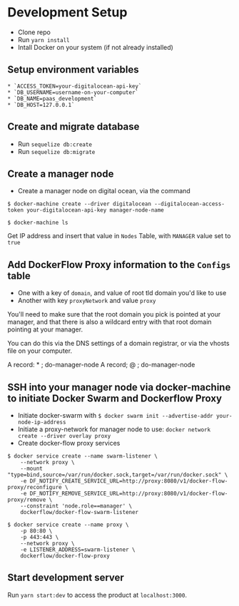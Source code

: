 
# Development Setup

* Clone repo
* Run `yarn install`
* Intall Docker on your system (if not already installed)

## Setup environment variables

	* `ACCESS_TOKEN=your-digitalocean-api-key`
	* `DB_USERNAME=username-on-your-computer`
	* `DB_NAME=paas_development`
	* `DB_HOST=127.0.0.1`

## Create and migrate database

* Run `sequelize db:create`
* Run `sequelize db:migrate`

## Create a manager node

* Create a manager node on digital ocean, via the command

```shell
$ docker-machine create --driver digitalocean --digitalocean-access-token your-digitalocean-api-key manager-node-name

$ docker-machine ls
```

Get IP address and insert that value in `Nodes` Table, with `MANAGER` value set to `true`

## Add DockerFlow Proxy information to the `Configs` table

* One with a key of `domain`, and value of root tld domain you'd like to use
* Another with key `proxyNetwork` and value `proxy`

You'll need to make sure that the root domain you pick is pointed at your manager, and that there is also a wildcard entry with that root domain pointing at your manager. 

You can do this via the DNS settings of a domain registrar, or via the vhosts file on your computer.

A record: * ; do-manager-node
A record; @ ; do-manager-node

## SSH into your manager node via docker-machine to initiate Docker Swarm and Dockerflow Proxy

* Initiate docker-swarm with `$ docker swarm init --advertise-addr your-node-ip-address`
* Initiate a proxy-network for manager node to use: `docker network create --driver overlay proxy`
* Create docker-flow proxy services

```shell
$ docker service create --name swarm-listener \
    --network proxy \
    --mount "type=bind,source=/var/run/docker.sock,target=/var/run/docker.sock" \
    -e DF_NOTIFY_CREATE_SERVICE_URL=http://proxy:8080/v1/docker-flow-proxy/reconfigure \
    -e DF_NOTIFY_REMOVE_SERVICE_URL=http://proxy:8080/v1/docker-flow-proxy/remove \
    --constraint 'node.role==manager' \
    dockerflow/docker-flow-swarm-listener

$ docker service create --name proxy \
    -p 80:80 \
    -p 443:443 \
    --network proxy \
    -e LISTENER_ADDRESS=swarm-listener \
    dockerflow/docker-flow-proxy
```

## Start development server
Run `yarn start:dev` to access the product at `localhost:3000`.
